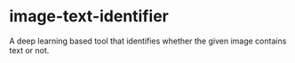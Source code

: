 # image-text-identifier
A deep learning based tool that identifies whether the given image contains text or not.
